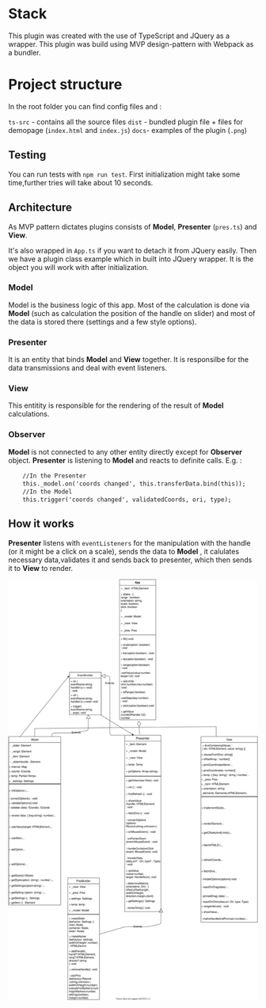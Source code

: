 # Stack

This plugin was created with the use of TypeScript and JQuery as a wrapper. This plugin was build using MVP design-pattern with Webpack as a bundler.

# Project structure

In the root folder you can find config files and :

`ts-src` - contains all the source files
`dist` - bundled plugin file + files for demopage (`index.html` and `index.js`)
`docs`- examples of the plugin (`.png`)

## Testing

You can run tests with `npm run test`. First initialization might take some time,further tries will take about 10 seconds.

## Architecture

As MVP pattern dictates plugins consists of **Model**, **Presenter** (`pres.ts`) and **View**.

It's also wrapped in `App.ts` if you want to detach it from JQuery easily.
Then we have a plugin class example which in built into JQuery wrapper. It is the object you will work with after initialization.

### Model

Model is the business logic of this app. Most of the calculation is done via **Model** (such as calculation the position of the handle on slider) and most of the data is stored there (settings and a few style options).

### Presenter

It is an entity that binds **Model** and **View** together. It is responsilbe for the data transmissions and deal with event listeners.

### View

This entitity is responsible for the rendering of the result of **Model** calculations.

### Observer

**Model** is not connected to any other entity directly except for **Observer** object. **Presenter** is listening to **Model** and reacts to definite calls. E.g. :

```
    //In the Presenter
    this._model.on('coords changed', this.transferData.bind(this));
    //In the Model
    this.trigger('coords changed', validatedCoords, ori, type);
```

## How it works

**Presenter** listens with `eventListeners` for the manipulation with the handle (or it might be a click on a scale), sends the data to **Model** , it calulates necessary data,validates it and sends back to presenter, which then sends it to **View** to render.

![Architecture](</docs/plugin(white).svg>)
